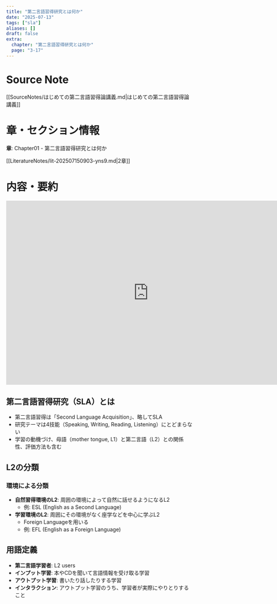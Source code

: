 ```yaml
---
title: "第二言語習得研究とは何か"
date: "2025-07-13"
tags: ["sla"]
aliases: []
draft: false
extra:
  chapter: "第二言語習得研究とは何か"
  page: "3-17"
---
```


# Source Note

[[SourceNotes/はじめての第二言語習得論講義.md|はじめての第二言語習得論講義]]

# 章・セクション情報

**章**: Chapter01 - 第二言語習得研究とは何か

[[LiteratureNotes/lit-202507150903-yns9.md|2章]]

# 内容・要約

<iframe width="768" height="496" src="https://miro.com/app/live-embed/uXjVN9xSvLc=/?focusWidget=3458764634434231867&embedMode=view_only_without_ui&embedId=947260572536" frameborder="0" scrolling="no" allow="fullscreen; clipboard-read; clipboard-write" allowfullscreen></iframe>

## 第二言語習得研究（SLA）とは

- 第二言語習得は「Second Language Acquisition」、略してSLA
- 研究テーマは4技能（Speaking, Writing, Reading, Listening）にとどまらない
- 学習の動機づけ、母語（mother tongue, L1）と第二言語（L2）との関係性、評価方法も含む

## L2の分類

### 環境による分類
- **自然習得環境のL2**: 周囲の環境によって自然に話せるようになるL2
  - 例: ESL (English as a Second Language)
- **学習環境のL2**: 周囲にその環境がなく座学などを中心に学ぶL2
  - Foreign Languageを用いる
  - 例: EFL (English as a Foreign Language)

## 用語定義

- **第二言語学習者**: L2 users
- **インプット学習**: 本やCDを聞いて言語情報を受け取る学習
- **アウトプット学習**: 書いたり話したりする学習
- **インタラクション**: アウトプット学習のうち、学習者が実際にやりとりすること
